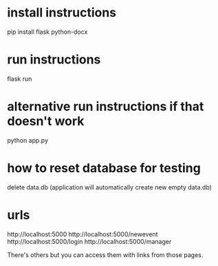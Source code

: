 # install instructions

pip install flask python-docx

# run instructions

flask run

# alternative run instructions if that doesn't work

python app.py

# how to reset database for testing

delete data.db (application will automatically create new empty data.db)

# urls

http://localhost:5000
http://localhost:5000/newevent
http://localhost:5000/login
http://localhost:5000/manager

There's others but you can access them with links from those pages.